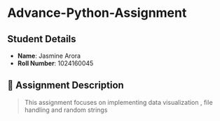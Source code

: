 # Advance-Python-Assignment

##  Student Details
- **Name**: Jasmine Arora
- **Roll Number**: 1024160045

 ## 📝 Assignment Description

> This assignment focuses on implementing data visualization , file handling and random strings
